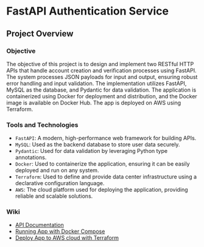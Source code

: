 # FastAPI Authentication Service

## Project Overview

### Objective

The objective of this project is to design and implement two RESTful HTTP APIs that handle account creation and verification processes using FastAPI. The system processes JSON payloads for input and output, ensuring robust error handling and input validation. The implementation utilizes FastAPI, MySQL as the database, and Pydantic for data validation. The application is containerized using Docker for deployment and distribution, and the Docker image is available on Docker Hub.
The app is deployed on AWS using Terraform.

### Tools and Technologies

- `FastAPI`: A modern, high-performance web framework for building APIs.
- `MySQL`: Used as the backend database to store user data securely.
- `Pydantic`: Used for data validation by leveraging Python type annotations.
- `Docker`: Used to containerize the application, ensuring it can be easily deployed and run on any system.
- `Terraform`: Used to define and provide data center infrastructure using a declarative configuration language.
- `AWS`: The cloud platform used for deploying the application, providing reliable and scalable solutions.


### Wiki

- [API Documentation](https://github.com/CHIHCHIEH-LAI/fastapi-authentication-service/wiki/API-Documentation)
- [Running App with Docker Compose](https://github.com/CHIHCHIEH-LAI/fastapi-authentication-service/wiki/Running-App-with-Docker-Compose)
- [Deploy App to AWS cloud with Terraform](https://github.com/CHIHCHIEH-LAI/fastapi-authentication-service/wiki/Deploy-App-to-AWS-cloud-with-Terraform)

